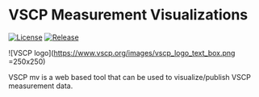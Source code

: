 # VSCP Measurement Visualizations

[![License](https://img.shields.io/badge/license-MIT-blue.svg)](http://choosealicense.com/licenses/mit/)
[![Release](https://img.shields.io/github/release/grodansparadis/vscp-mv.svg)](https://github.com/grodansparadis/vscp-mv/releases)

![VSCP logo](https://www.vscp.org/images/vscp_logo_text_box.png =250x250)

VSCP mv is a web based tool that can be used to visualize/publish VSCP measurement data.
